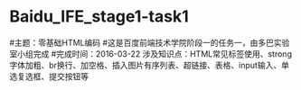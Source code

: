 # Baidu_IFE_stage1-task1
#主题：零基础HTML编码
#这是百度前端技术学院阶段一的任务一，由多巴实验室小组完成
#完成时间：2016-03-22
涉及知识点：HTML常见标签使用、strong字体加粗、br换行、加空格、插入图片有序列表、超链接、表格、input输入、单选复选框、提交按钮等
